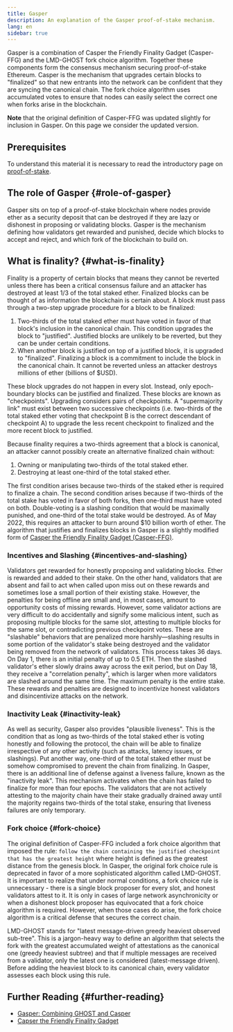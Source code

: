 ```yaml
---
title: Gasper
description: An explanation of the Gasper proof-of-stake mechanism.
lang: en
sidebar: true
---
```


Gasper is a combination of Casper the Friendly Finality Gadget (Casper-FFG) and the LMD-GHOST fork choice algorithm. Together these components form the consensus mechanism securing proof-of-stake Ethereum. Casper is the mechanism that upgrades certain blocks to "finalized" so that new entrants into the network can be confident that they are syncing the canonical chain. The fork choice algorithm uses accumulated votes to ensure that nodes can easily select the correct one when forks arise in the blockchain.

**Note** that the original definition of Casper-FFG was updated slightly for inclusion in Gasper. On this page we consider the updated version.

## Prerequisites

To understand this material it is necessary to read the introductory page on [proof-of-stake](/developers/docs/consensus-mechanisms/pos/).

## The role of Gasper {#role-of-gasper}

Gasper sits on top of a proof-of-stake blockchain where nodes provide ether as a security deposit that can be destroyed if they are lazy or dishonest in proposing or validating blocks. Gasper is the mechanism defining how validators get rewarded and punished, decide which blocks to accept and reject, and which fork of the blockchain to build on.

## What is finality? {#what-is-finality}

Finality is a property of certain blocks that means they cannot be reverted unless there has been a critical consensus failure and an attacker has destroyed at least 1/3 of the total staked ether. Finalized blocks can be thought of as information the blockchain is certain about. A block must pass through a two-step upgrade procedure for a block to be finalized:

1. Two-thirds of the total staked ether must have voted in favor of that block's inclusion in the canonical chain. This condition upgrades the block to "justified". Justified blocks are unlikely to be reverted, but they can be under certain conditions.
2. When another block is justified on top of a justified block, it is upgraded to "finalized". Finalizing a block is a commitment to include the block in the canonical chain. It cannot be reverted unless an attacker destroys millions of ether (billions of $USD).

These block upgrades do not happen in every slot. Instead, only epoch-boundary blocks can be justified and finalized. These blocks are known as "checkpoints". Upgrading considers pairs of checkpoints. A "supermajority link" must exist between two successive checkpoints (i.e. two-thirds of the total staked ether voting that checkpoint B is the correct descendant of checkpoint A) to upgrade the less recent checkpoint to finalized and the more recent block to justified.

Because finality requires a two-thirds agreement that a block is canonical, an attacker cannot possibly create an alternative finalized chain without:

1. Owning or manipulating two-thirds of the total staked ether.
2. Destroying at least one-third of the total staked ether.

The first condition arises because two-thirds of the staked ether is required to finalize a chain. The second condition arises because if two-thirds of the total stake has voted in favor of both forks, then one-third must have voted on both. Double-voting is a slashing condition that would be maximally punished, and one-third of the total stake would be destroyed. As of May 2022, this requires an attacker to burn around $10 billion worth of ether. The algorithm that justifies and finalizes blocks in Gasper is a slightly modified form of [Casper the Friendly Finality Gadget (Casper-FFG)](https://arxiv.org/pdf/1710.09437.pdf).

### Incentives and Slashing {#incentives-and-slashing}

Validators get rewarded for honestly proposing and validating blocks. Ether is rewarded and added to their stake. On the other hand, validators that are absent and fail to act when called upon miss out on these rewards and sometimes lose a small portion of their existing stake. However, the penalties for being offline are small and, in most cases, amount to opportunity costs of missing rewards. However, some validator actions are very difficult to do accidentally and signify some malicious intent, such as proposing multiple blocks for the same slot, attesting to multiple blocks for the same slot, or contradicting previous checkpoint votes. These are "slashable" behaviors that are penalized more harshly—slashing results in some portion of the validator's stake being destroyed and the validator being removed from the network of validators. This process takes 36 days. On Day 1, there is an initial penalty of up to 0.5 ETH. Then the slashed validator's ether slowly drains away across the exit period, but on Day 18, they receive a "correlation penalty", which is larger when more validators are slashed around the same time. The maximum penalty is the entire stake. These rewards and penalties are designed to incentivize honest validators and disincentivize attacks on the network.

### Inactivity Leak {#inactivity-leak}

As well as security, Gasper also provides "plausible liveness". This is the condition that as long as two-thirds of the total staked ether is voting honestly and following the protocol, the chain will be able to finalize irrespective of any other activity (such as attacks, latency issues, or slashings). Put another way, one-third of the total staked ether must be somehow compromised to prevent the chain from finalizing. In Gasper, there is an additional line of defense against a liveness failure, known as the "inactivity leak". This mechanism activates when the chain has failed to finalize for more than four epochs. The validators that are not actively attesting to the majority chain have their stake gradually drained away until the majority regains two-thirds of the total stake, ensuring that liveness failures are only temporary.

### Fork choice {#fork-choice}

The original definition of Casper-FFG included a fork choice algorithm that imposed the rule: `follow the chain containing the justified checkpoint that has the greatest height` where height is defined as the greatest distance from the genesis block. In Gasper, the original fork choice rule is deprecated in favor of a more sophisticated algorithm called LMD-GHOST. It is important to realize that under normal conditions, a fork choice rule is unnecessary - there is a single block proposer for every slot, and honest validators attest to it. It is only in cases of large network asynchronicity or when a dishonest block proposer has equivocated that a fork choice algorithm is required. However, when those cases do arise, the fork choice algorithm is a critical defense that secures the correct chain.

LMD-GHOST stands for "latest message-driven greedy heaviest observed sub-tree". This is a jargon-heavy way to define an algorithm that selects the fork with the greatest accumulated weight of attestations as the canonical one (greedy heaviest subtree) and that if multiple messages are received from a validator, only the latest one is considered (latest-message driven). Before adding the heaviest block to its canonical chain, every validator assesses each block using this rule.

## Further Reading {#further-reading}

- [Gasper: Combining GHOST and Casper](https://arxiv.org/pdf/2003.03052.pdf)
- [Capser the Friendly Finality Gadget](https://arxiv.org/pdf/1710.09437.pdf)
